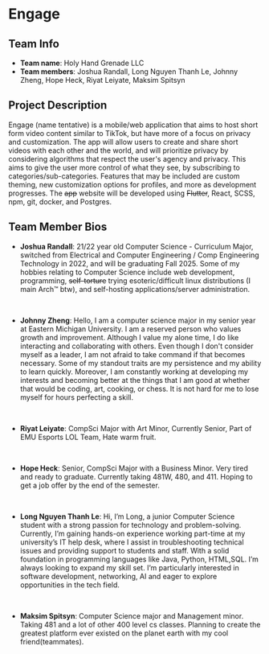 # Engage
## Team Info
- **Team name**: Holy Hand Grenade LLC
- **Team members**: Joshua Randall, Long Nguyen Thanh Le, Johnny Zheng, Hope Heck, Riyat Leiyate, Maksim Spitsyn
## Project Description
Engage (name tentative) is a mobile/web application that aims to host short form video content similar to TikTok, but have more of a focus on privacy and customization. The app will allow users to create and share short videos with each other and the world, and will prioritize privacy by considering algorithms that respect the user's agency and privacy. This aims to give the user more control of what they see, by subscribing to categories/sub-categories. Features that may be included are custom theming, new customization options for profiles, and more as development progresses. The ~~app~~ website will be developed using ~~Flutter~~, React, SCSS, npm, git, docker, and Postgres.
## Team Member Bios
- **Joshua Randall**: 21/22 year old Computer Science - Curriculum Major, switched from Electrical and Computer Engineering / Comp Engineering Technology in 2022, and will be graduating Fall 2025. Some of my hobbies relating to Computer Science include web development, programming, ~~self-torture~~ trying esoteric/difficult linux distributions (I main Arch™️ btw), and self-hosting applications/server administration.

<br> 

- **Johnny Zheng**: Hello, I am a computer science major in my senior year at Eastern Michigan University. I am a reserved person who values growth and improvement. Although I value my alone time, I do like interacting and collaborating with others. Even though I don't consider myself as a leader, I am not afraid to take command if that becomes necessary. Some of my standout traits are my persistence and my ability to learn quickly. Moreover, I am constantly working at developing my interests and becoming better at the things that I am good at whether that would be coding, art, cooking, or chess. It is not hard for me to lose myself for hours perfecting a skill.

<br>

- **Riyat Leiyate**: CompSci Major with Art Minor, Currently Senior, Part of EMU Esports LOL Team, Hate warm fruit. 

<br>
 
- **Hope Heck**: Senior, CompSci Major with a Business Minor. Very tired and ready to graduate. Currently taking 481W, 480, and 411. Hoping to get a job offer by the end of the semester.

<br>
 
- **Long Nguyen Thanh Le**: Hi, I’m Long, a junior Computer Science student with a strong passion for technology and problem-solving. Currently, I’m gaining hands-on experience working part-time at my university’s IT help desk, where I assist in troubleshooting technical issues and providing support to students and staff. With a solid foundation in programming languages like Java, Python, HTML,SQL. I’m always looking to expand my skill set. I’m particularly interested in software development, networking, AI and eager to explore opportunities in the tech field.

<br>
 
- **Maksim Spitsyn**: Computer Science major and Management minor. Taking 481 and a lot of other 400 level cs classes. Planning to create the greatest platform ever existed on the planet earth with my cool friend(teammates).
